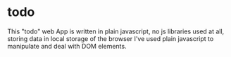 # todo
This "todo" web App is written in plain javascript, no js libraries used at all, storing data in local storage of the browser
I've used plain javascript to manipulate and deal with DOM elements.
